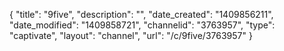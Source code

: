 {
    "title": "9five",
    "description": "",
    "date_created": "1409856211",
    "date_modified": "1409858721",
    "channelid": "3763957",
    "type": "captivate",
    "layout": "channel",
    "url": "\/c\/9five\/3763957"
}